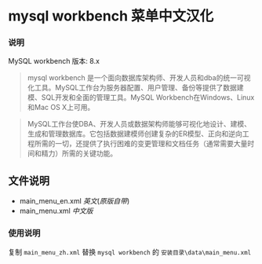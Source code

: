 # mysql workbench 菜单中文汉化

### 说明

MySQL workbench 版本: 8.x

> mysql workbench 是一个面向数据库架构师、开发人员和dba的统一可视化工具。MySQL工作台为服务器配置、用户管理、备份等提供了数据建模、SQL开发和全面的管理工具。MySQL Workbench在Windows、Linux和Mac OS X上可用。



> MySQL工作台使DBA、开发人员或数据架构师能够可视化地设计、建模、生成和管理数据库。它包括数据建模师创建复杂的ER模型、正向和逆向工程所需的一切，还提供了执行困难的变更管理和文档任务（通常需要大量时间和精力）所需的关键功能。



## 文件说明

* main_menu_en.xml *英文*(*原版自带*)
* main_menu.xml *中文版*



### 使用说明

复制 `main_menu_zh.xml` 替换 `mysql workbench` 的 `安装目录\data\main_menu.xml`



